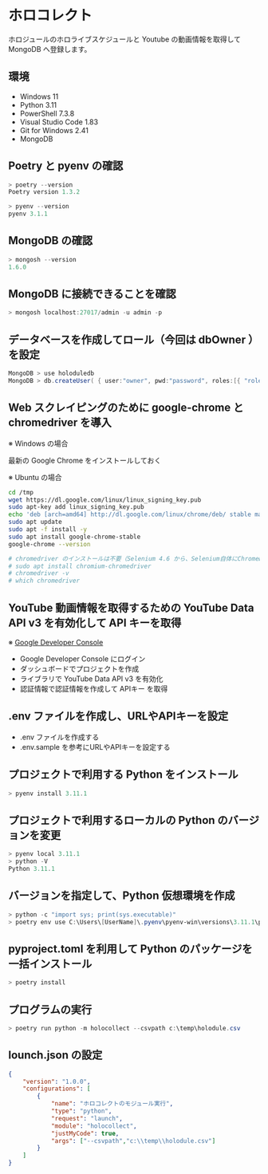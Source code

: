 # ホロコレクト

ホロジュールのホロライブスケジュールと Youtube の動画情報を取得して MongoDB へ登録します。

## 環境

* Windows 11
* Python 3.11
* PowerShell 7.3.8
* Visual Studio Code 1.83
* Git for Windows 2.41
* MongoDB

## Poetry と pyenv の確認

```powershell
> poetry --version
Poetry version 1.3.2

> pyenv --version
pyenv 3.1.1
```

## MongoDB の確認

```powershell
> mongosh --version
1.6.0
```

## MongoDB に接続できることを確認

```powershell
> mongosh localhost:27017/admin -u admin -p
```

## データベースを作成してロール（今回は dbOwner ）を設定

```powershell
MongoDB > use holoduledb
MongoDB > db.createUser( { user:"owner", pwd:"password", roles:[{ "role" : "dbOwner", "db" : "holoduledb" }] } );
```

## Web スクレイピングのために google-chrome と chromedriver を導入

※ Windows の場合

最新の Google Chrome をインストールしておく

※ Ubuntu の場合

```bash
cd /tmp
wget https://dl.google.com/linux/linux_signing_key.pub
sudo apt-key add linux_signing_key.pub
echo 'deb [arch=amd64] http://dl.google.com/linux/chrome/deb/ stable main' | sudo tee /etc/apt/sources.list.d/google-chrome.list
sudo apt update
sudo apt -f install -y
sudo apt install google-chrome-stable
google-chrome --version

# chromedriver のインストールは不要（Selenium 4.6 から、Selenium自体にChromeDriver自動更新機能「Selenium Manager」が搭載されたため）
# sudo apt install chromium-chromedriver
# chromedriver -v
# which chromedriver
```

## YouTube 動画情報を取得するための YouTube Data API v3 を有効化して API キーを取得

※ [Google Developer Console](https://console.developers.google.com/?hl=JA)

* Google Developer Console にログイン
* ダッシュボードでプロジェクトを作成
* ライブラリで YouTube Data API v3 を有効化
* 認証情報で認証情報を作成して APIキー を取得

## .env ファイルを作成し、URLやAPIキーを設定

* .env ファイルを作成する
* .env.sample を参考にURLやAPIキーを設定する

## プロジェクトで利用する Python をインストール

```powershell
> pyenv install 3.11.1
```

## プロジェクトで利用するローカルの Python のバージョンを変更

```powershell
> pyenv local 3.11.1
> python -V
Python 3.11.1
```

## バージョンを指定して、Python 仮想環境を作成

```powershell
> python -c "import sys; print(sys.executable)"
> poetry env use C:\Users\[UserName]\.pyenv\pyenv-win\versions\3.11.1\python.exe
```

## pyproject.toml を利用して Python のパッケージを一括インストール

```powershell
> poetry install
```

## プログラムの実行

```powershell
> poetry run python -m holocollect --csvpath c:\temp\holodule.csv
```

## lounch.json の設定

```json
{
    "version": "1.0.0",
    "configurations": [
        {
            "name": "ホロコレクトのモジュール実行",
            "type": "python",
            "request": "launch",
            "module": "holocollect",
            "justMyCode": true,
            "args": ["--csvpath","c:\\temp\\holodule.csv"]
        }
    ]
}
```

